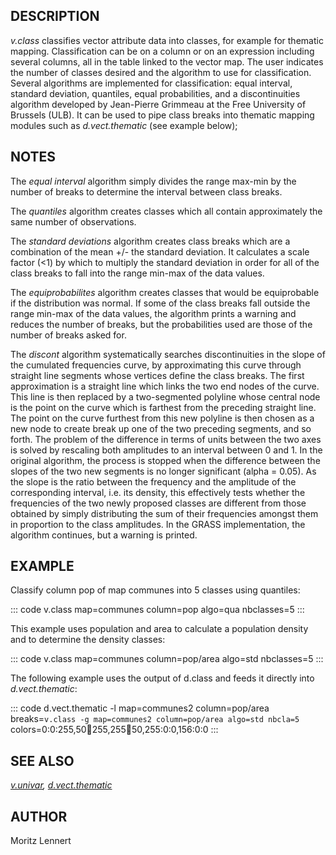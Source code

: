 ## DESCRIPTION

*v.class* classifies vector attribute data into classes, for example for
thematic mapping. Classification can be on a column or on an expression
including several columns, all in the table linked to the vector map.
The user indicates the number of classes desired and the algorithm to
use for classification. Several algorithms are implemented for
classification: equal interval, standard deviation, quantiles, equal
probabilities, and a discontinuities algorithm developed by Jean-Pierre
Grimmeau at the Free University of Brussels (ULB). It can be used to
pipe class breaks into thematic mapping modules such as
*d.vect.thematic* (see example below);

## NOTES

The *equal interval* algorithm simply divides the range max-min by the
number of breaks to determine the interval between class breaks.

The *quantiles* algorithm creates classes which all contain
approximately the same number of observations.

The *standard deviations* algorithm creates class breaks which are a
combination of the mean +/- the standard deviation. It calculates a
scale factor (\<1) by which to multiply the standard deviation in order
for all of the class breaks to fall into the range min-max of the data
values.

The *equiprobabilites* algorithm creates classes that would be
equiprobable if the distribution was normal. If some of the class breaks
fall outside the range min-max of the data values, the algorithm prints
a warning and reduces the number of breaks, but the probabilities used
are those of the number of breaks asked for.

The *discont* algorithm systematically searches discontinuities in the
slope of the cumulated frequencies curve, by approximating this curve
through straight line segments whose vertices define the class breaks.
The first approximation is a straight line which links the two end nodes
of the curve. This line is then replaced by a two-segmented polyline
whose central node is the point on the curve which is farthest from the
preceding straight line. The point on the curve furthest from this new
polyline is then chosen as a new node to create break up one of the two
preceding segments, and so forth. The problem of the difference in terms
of units between the two axes is solved by rescaling both amplitudes to
an interval between 0 and 1. In the original algorithm, the process is
stopped when the difference between the slopes of the two new segments
is no longer significant (alpha = 0.05). As the slope is the ratio
between the frequency and the amplitude of the corresponding interval,
i.e. its density, this effectively tests whether the frequencies of the
two newly proposed classes are different from those obtained by simply
distributing the sum of their frequencies amongst them in proportion to
the class amplitudes. In the GRASS implementation, the algorithm
continues, but a warning is printed.

## EXAMPLE

Classify column pop of map communes into 5 classes using quantiles:

::: code
    v.class map=communes column=pop algo=qua nbclasses=5
:::

This example uses population and area to calculate a population density
and to determine the density classes:

::: code
    v.class map=communes column=pop/area algo=std nbclasses=5
:::

The following example uses the output of d.class and feeds it directly
into *d.vect.thematic*:

::: code
    d.vect.thematic -l map=communes2 column=pop/area \
        breaks=`v.class -g map=communes2 column=pop/area algo=std nbcla=5` \
        colors=0:0:255,50:100:255,255:100:50,255:0:0,156:0:0
:::

## SEE ALSO

*[v.univar](v.univar.html), [d.vect.thematic](d.vect.thematic.html)*

## AUTHOR

Moritz Lennert
